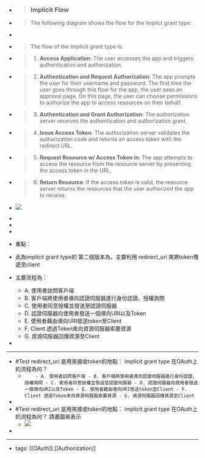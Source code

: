 - > ### Implicit Flow
- > The following diagram shows the flow for the Implict grant type:

- 
- > The flow of the Implicit grant type is:
- > 1.  **Access Application**: The user accesses the app and triggers authentication and authorization.
- > 2.  **Authentication and Request Authorization**: The app prompts the user for their username and password. The first time the user goes through this flow for the app, the user sees an approval page. On this page, the user can choose permissions to authorize the app to access resources on their behalf.
- > 3.  **Authentication and Grant Authorization**: The authorization server receives the authentication and authorization grant.
- > 4.  **Issue Access Token**: The authorization server validates the authorization code and returns an access token with the redirect URL.
- > 5.  **Request Resource w/ Access Token in**: The app attempts to access the resource from the resource server by presenting the access token in the URL.
- > 6.  **Return Resource**: If the access token is valid, the resource server returns the resources that the user authorized the app to receive.
- ![](https://res.cloudinary.com/dqfxgtyoi/image/upload/v1679229338/blog/OAuth/OAuth-implicit-version2_euhcgr.png)
- 
- 
- 
- 重點：
- 此為implicit grant type的 第二個版本為，主要利用 redirect_uri 來將token傳遞至client
- 主要流程為：
    - A. 使用者訪問客戶端
    - B. 客戶端將使用者導向認證伺服器進行身份認證、授權詢問
    - C. 使用者同意授權並發送至認證伺服器
    - D. 認證伺服器向使用者發送一個導向URI以及Token
    - E. 使用者藉由導向URI發送token至Client
    - F. Client 透過Token來向資源伺服器索要資源
    - G. 資源伺服器回傳資源至Client
- 
- ---
- #Test redirect_uri 是用來接收token的地點： implicit grant type 在OAuth上的流程為何？ 
    -  `	- A. 使用者訪問客戶端 - B. 客戶端將使用者導向認證伺服器進行身份認證、授權詢問 - C. 使用者同意授權並發送至認證伺服器 - D. 認證伺服器向使用者發送一個導向URI以及Token - E. 使用者藉由導向URI發送token至Client - F. Client 透過Token來向資源伺服器索要資源 - G. 資源伺服器回傳資源至Client`
- 
- #Test  redirect_uri 是用來接收token的地點： implicit grant type 在OAuth上的流程為何？ 請畫圖來表示
    -  ![](https://res.cloudinary.com/dqfxgtyoi/image/upload/v1679229338/blog/OAuth/OAuth-implicit-version2_euhcgr.png)
- 
- ---
- tags: [[OAuth]] [[Authorization]]
